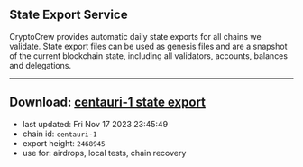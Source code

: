 ## State Export Service
CryptoCrew provides automatic daily state exports for all chains we validate. State export files can be used as genesis files and are a snapshot of the current blockchain state, including all validators, accounts, balances and delegations.

---
**Download: [centauri-1 state export](https://dl.ccvalidators.com/SERVICE/composable/centauri-1_export_2468945.json)**
---

- last updated: Fri Nov 17 2023 23:45:49
- chain id: `centauri-1`
- export height: `2468945`
- use for: airdrops, local tests, chain recovery

